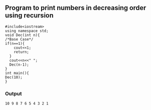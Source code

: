 ## Program to print numbers in decreasing order using recursion
```
#include<iostream>
using namespace std;
void Dec(int n){
/*Base Case*/
if(n==1){ 
    cout<<1;
    return;
  }
  cout<<n<<" ";
  Dec(n-1);
}
int main(){
Dec(10);
}
```
### Output
```
10 9 8 7 6 5 4 3 2 1
```
